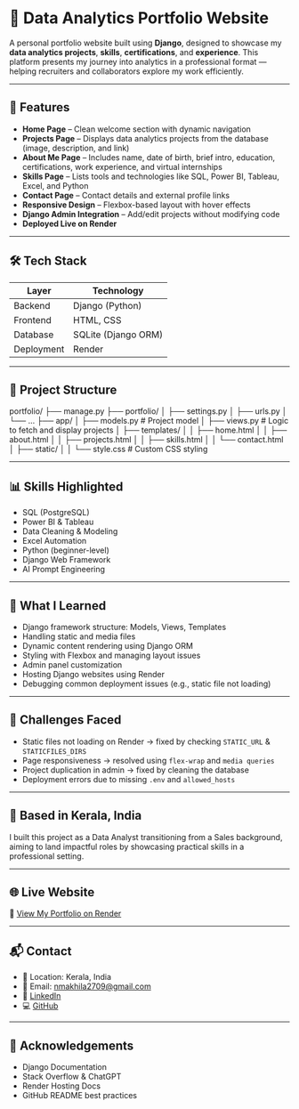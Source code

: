 # 💼 Data Analytics Portfolio Website

A personal portfolio website built using **Django**, designed to showcase my **data analytics projects**, **skills**, **certifications**, and **experience**. This platform presents my journey into analytics in a professional format — helping recruiters and collaborators explore my work efficiently.

---

## 🚀 Features

- **Home Page** – Clean welcome section with dynamic navigation  
- **Projects Page** – Displays data analytics projects from the database (image, description, and link)  
- **About Me Page** – Includes name, date of birth, brief intro, education, certifications, work experience, and virtual internships  
- **Skills Page** – Lists tools and technologies like SQL, Power BI, Tableau, Excel, and Python  
- **Contact Page** – Contact details and external profile links  
- **Responsive Design** – Flexbox-based layout with hover effects  
- **Django Admin Integration** – Add/edit projects without modifying code  
- **Deployed Live on Render**

---

## 🛠 Tech Stack

| Layer       | Technology       |
|-------------|------------------|
| Backend     | Django (Python)  |
| Frontend    | HTML, CSS        |
| Database    | SQLite (Django ORM) |
| Deployment  | Render           |

---

## 📁 Project Structure

portfolio/ ├── manage.py ├── portfolio/ │ ├── settings.py │ ├── urls.py │ └── ... ├── app/ │ ├── models.py # Project model │ ├── views.py # Logic to fetch and display projects │ ├── templates/ │ │ ├── home.html │ │ ├── about.html │ │ ├── projects.html │ │ ├── skills.html │ │ └── contact.html │ ├── static/ │ │ └── style.css # Custom CSS styling


---

## 📊 Skills Highlighted

- SQL (PostgreSQL)  
- Power BI & Tableau  
- Data Cleaning & Modeling  
- Excel Automation  
- Python (beginner-level)  
- Django Web Framework  
- AI Prompt Engineering  

---

## 🧠 What I Learned

- Django framework structure: Models, Views, Templates  
- Handling static and media files  
- Dynamic content rendering using Django ORM  
- Styling with Flexbox and managing layout issues  
- Admin panel customization  
- Hosting Django websites using Render  
- Debugging common deployment issues (e.g., static file not loading)

---

## 🐞 Challenges Faced

- Static files not loading on Render → fixed by checking `STATIC_URL` & `STATICFILES_DIRS`  
- Page responsiveness → resolved using `flex-wrap` and `media queries`  
- Project duplication in admin → fixed by cleaning the database  
- Deployment errors due to missing `.env` and `allowed_hosts`

---

## 📍 Based in Kerala, India

I built this project as a Data Analyst transitioning from a Sales background, aiming to land impactful roles by showcasing practical skills in a professional setting.

---

## 🌐 Live Website

🚀 [View My Portfolio on Render](https://data-analytics-portfolio-rjif.onrender.com)

---

## 📬 Contact

- 📍 Location: Kerala, India  
- 📧 Email: nmakhila2709@gmail.com  
- 🔗 [LinkedIn](https://www.linkedin.com/in/akhila-nm-0b890b339/)  
- 💻 [GitHub](https://github.com/akhilanm123)

---



## 🙌 Acknowledgements

- Django Documentation  
- Stack Overflow & ChatGPT  
- Render Hosting Docs  
- GitHub README best practices
